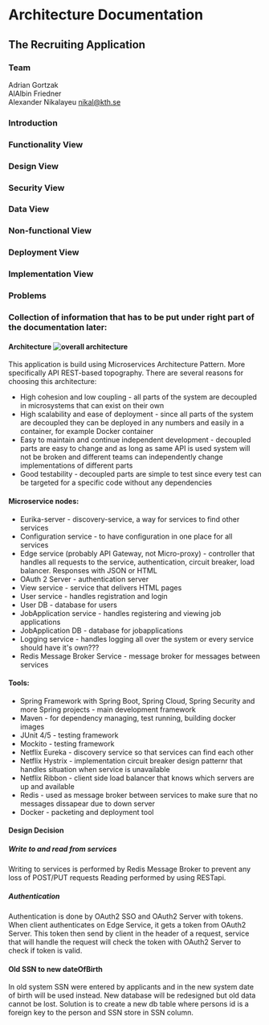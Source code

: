 # Architecture Documentation
## The Recruiting Application
### Team
Adrian Gortzak <br/>
AlAlbin Friedner <br/>
Alexander Nikalayeu nikal@kth.se

### Introduction
### Functionality View
### Design View
### Security View
### Data View
### Non-functional View
### Deployment View
### Implementation View
### Problems



### Collection of information that has to be put under right part of the documentation later:

#### Architecture ![overall architecture](https://www.safaribooksonline.com/library/view/software-architecture-patterns/9781491971437/assets/sapr_0402.png)

This application is build using Microservices Architecture Pattern. More specifically API REST-based topography.
There are several reasons for choosing this architecture:

- High cohesion and low coupling - all parts of the system are decoupled in microsystems that can exist on their own
- High scalability and ease of deployment - since all parts of the system are decoupled they can be deployed in any numbers and easily in a container, for example Docker container
- Easy to maintain and continue independent development - decoupled parts are easy to change and as long as same API is used system will not be broken and different teams can independently change implementations of different parts
- Good testability - decoupled parts are simple to test since every test can be targeted for a specific code without any dependencies

#### Microservice nodes:
 - Eurika-server - discovery-service, a way for services to find other services
 - Configuration service - to have configuration in one place for all services
 - Edge service (probably API Gateway, not Micro-proxy) - controller that handles all requests to the service, authentication, circuit breaker, load balancer. Responses with JSON or HTML
 - OAuth 2 Server - authentication server
 - View service - service that delivers HTML pages
 - User service - handles registration and login
 - User DB - database for users
 - JobApplication service - handles registering and viewing job applications
 - JobApplication DB - database for jobapplications
 - Logging service - handles logging all over the system or every service should have it's own???
 - Redis Message Broker Service - message broker for messages between services

#### Tools:
- Spring Framework with Spring Boot, Spring Cloud, Spring Security and more Spring projects - main development framework
- Maven - for dependency managing, test running, building docker images 
- JUnit 4/5 - testing framework
- Mockito - testing framework
- Netflix Eureka - discovery service so that services can find each other
- Netflix Hystrix - implementation circuit breaker design patternr that handles situation when service is unavailable
- Netflix Ribbon - client side load balancer that knows which servers are up and available
- Redis - used as message broker between services to make sure that no messages dissapear due to down server
- Docker - packeting and deployment tool


#### Design Decision
##### Write to and read from services
Writing to services is performed by Redis Message Broker to prevent any loss of POST/PUT requests
Reading performed by using RESTapi.

##### Authentication
Authentication is done by OAuth2 SSO and OAuth2 Server with tokens.
When client authenticates on Edge Service, it gets a token from OAuth2 Server. 
This token then send by client in the header of a request, service that will handle
the request will check the token with OAuth2 Server to check if token is valid.

#### Old SSN to new dateOfBirth
In old system SSN were entered by applicants and in the new system date of birth will be used
instead. New database will be redesigned but old data cannot be lost. Solution is to create a new 
db table where persons id is a foreign key to the person and SSN store in SSN column. 